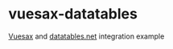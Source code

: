 # vuesax-datatables

[Vuesax](https://lusaxweb.github.io/vuesax/) and [datatables.net](https://datatables.net/) integration example